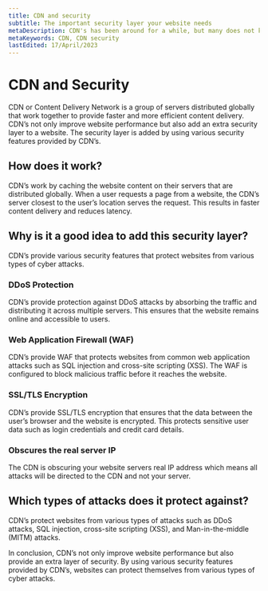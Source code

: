 ```yaml
---
title: CDN and security
subtitle: The important security layer your website needs
metaDescription: CDN's has been around for a while, but many does not know that it adds an important security layer to your website. Read the benefits here and how to get started.
metaKeywords: CDN, CDN security
lastEdited: 17/April/2023
---
```


# CDN and Security

CDN or Content Delivery Network is a group of servers distributed globally that work together to provide faster and more efficient content delivery. CDN’s not only improve website performance but also add an extra security layer to a website. The security layer is added by using various security features provided by CDN’s.

## How does it work?

CDN’s work by caching the website content on their servers that are distributed globally. When a user requests a page from a website, the CDN’s server closest to the user’s location serves the request. This results in faster content delivery and reduces latency.

## Why is it a good idea to add this security layer?

CDN’s provide various security features that protect websites from various types of cyber attacks.

### DDoS Protection

CDN’s provide protection against DDoS attacks by absorbing the traffic and distributing it across multiple servers. This ensures that the website remains online and accessible to users.

### Web Application Firewall (WAF)

CDN’s provide WAF that protects websites from common web application attacks such as SQL injection and cross-site scripting (XSS). The WAF is configured to block malicious traffic before it reaches the website.

### SSL/TLS Encryption

CDN’s provide SSL/TLS encryption that ensures that the data between the user’s browser and the website is encrypted. This protects sensitive user data such as login credentials and credit card details.

### Obscures the real server IP

The CDN is obscuring your website servers real IP address which means all attacks will be directed to the CDN and not your server. 

## Which types of attacks does it protect against?

CDN’s protect websites from various types of attacks such as DDoS attacks, SQL injection, cross-site scripting (XSS), and Man-in-the-middle (MITM) attacks.

In conclusion, CDN’s not only improve website performance but also provide an extra layer of security. By using various security features provided by CDN’s, websites can protect themselves from various types of cyber attacks.